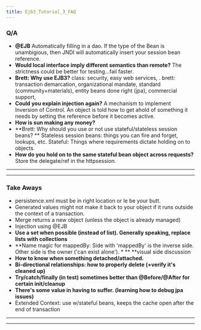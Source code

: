 ```yaml
---
title: Ejb3_Tutorial_3_FAQ
---
```

### Q/A
* **@EJB**  Automatically filling in a dao. If the type of the Bean is unambigious, then JNDI will automatically insert your session bean reference.
* **Would local interface imply different semantics than remote?** The strictness could be better for testing...fail faster.
* **Brett: Why use EJB3?**  class: security, easy web services, . brett: transaction demarcation, organizational mandate, standard (community+materials), entity beans done right (jpa), commercial support, 
* **Could you explain injection again?**  A mechanism to implement Inversion of Control.  An object is told how to get ahold of something it needs by setting the reference before it becomes active.
* **How is sun making any money?**  
* **Brett: Why should you use or not use stateful/stateless session beans? ** Stateless session beans: things you can fire and forget, lookups, etc.  Stateful: Things where requirements dictate holding on to objects.
* **How do you hold on to the same stateful bean object across requests?** Store the delegate/ref in the httpsession.
* ** **
* ** **

### Take Aways
* persistence.xml must be in right location or le be your butt.
* Generated values might not make it back to your object if it runs outside the context of a transaction.
* Merge returns a new object (unless the object is already managed)
* Injection using @EJB
* **Use a set when possible (instead of list).   Generally speaking, replace lists with collections**  
* **Name magic for mappedBy:  Side with 'mappedBy' is the inverse side.  Other side is the owner ('can exist alone'). * ** **visual side discussion
* **How to know when something detached/attached.**  
* **Bi-directional relationships: how to properly delete (+verify it's cleaned up)**  
* **Try/catch/finally (in test) sometimes better than @Before/@After for certain init/cleanup**  
* **There's some value in having to suffer. (learning how to debug jpa issues)**  
* Extended Context: use w/stateful beans, keeps the cache open after the end of transaction 
* ** **  
* ** **  
